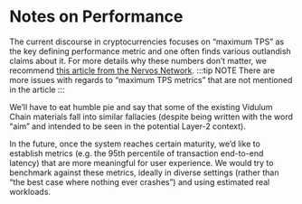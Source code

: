 # Notes on Performance

The current discourse in cryptocurrencies focuses on “maximum TPS” as the key defining performance metric and one often finds various outlandish claims about it. For more details why these numbers don’t matter, we recommend [this article from the Nervos Network](https://medium.com/nervosnetwork/forget-about-the-tps-competition-df40a45fdad8).
:::tip NOTE
There are more issues with regards to “maximum TPS metrics” that are not mentioned in the article
:::

We’ll have to eat humble pie and say that some of the existing Vidulum Chain materials fall into similar fallacies (despite being written with the word “aim” and intended to be seen in the potential Layer-2 context).

In the future, once the system reaches certain maturity, we’d like to establish metrics (e.g. the 95th percentile of transaction end-to-end latency) that are more meaningful for user experience. We would try to benchmark against these metrics, ideally in diverse settings (rather than “the best case where nothing ever crashes”) and using estimated real workloads.
